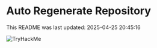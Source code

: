 # Auto Regenerate Repository

This README was last updated: 2025-04-25 20:45:16

 ![TryHackMe](https://tryhackme.com/badge/533634)